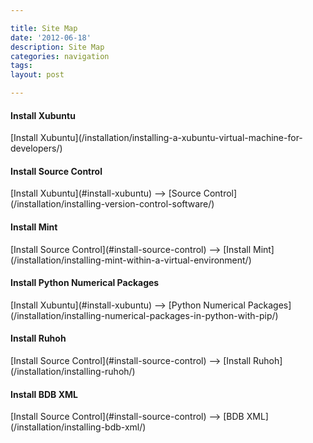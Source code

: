 ```yaml
---

title: Site Map 
date: '2012-06-18'
description: Site Map 
categories: navigation
tags: 
layout: post

---
```


<h4 id="install-xubuntu">Install Xubuntu</h4>
[Install Xubuntu](/installation/installing-a-xubuntu-virtual-machine-for-developers/)

<h4 id="install-source-control">Install Source Control</h4>
[Install Xubuntu](#install-xubuntu) --> [Source Control](/installation/installing-version-control-software/)

<h4 id="install-mint">Install Mint</h4>
[Install Source Control](#install-source-control) --> [Install Mint](/installation/installing-mint-within-a-virtual-environment/)

<h4 id="python-numerical">Install Python Numerical Packages</h4>
[Install Xubuntu](#install-xubuntu) --> [Python Numerical Packages](/installation/installing-numerical-packages-in-python-with-pip/)

<h4 id="install-ruhoh">Install Ruhoh</h4>
[Install Source Control](#install-source-control) --> [Install Ruhoh](/installation/installing-ruhoh/)

<h4 id="install-bdb-xml">Install BDB XML</h4>
[Install Source Control](#install-source-control) --> [BDB XML](/installation/installing-bdb-xml/)
